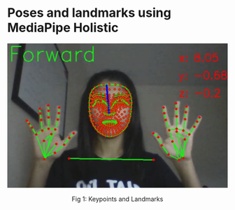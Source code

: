 # Poses and landmarks using MediaPipe Holistic

<p align = "center">
<img src = "Images/keypoints.png"> 
</p>
<p align = "center">
Fig 1: Keypoints and Landmarks
</p>
